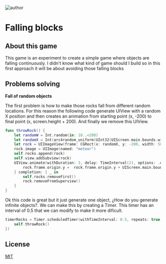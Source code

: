 ![author](https://img.shields.io/badge/author-fernando%20salom-red)

# Falling blocks

## About this game

This game is an experiment to create a simple game where objects are falling continuously. I didn't know what kind of game should I build so in this first approach it will be about avoiding those falling blocks 

## Problems solving

**Fall of random objects**

The first problem is how to make those rocks fall from different random locations. For this reason the following code generate UIView with a random X position and then creates an animation from starting point (x, -200) to final point (x, screen.height + 200). And finally we remove this UIView.

```swift
func throwRock() {
	let randomW = Int.random(in: 10..<200)
	let randomX = Int(arc4random_uniform(UInt32(UIScreen.main.bounds.width))) - Int(randomW / 2)
	let rock = UIImageView(frame: CGRect(x: randomX, y: -200, width: 50, height: 50))
	rock.image = UIImage(named: "meteor")
	self.rocks.append(rock)
	self.view.addSubview(rock)
	UIView.animate(withDuration: 3, delay: TimeInterval(2), options: .curveLinear) {
	    rock.frame.origin.y =  rock.frame.origin.y + UIScreen.main.bounds.height + 200
	} completion: { _ in
		self.rocks.removeFirst()
		rock.removeFromSuperview()
	}
}
```

Ok this code is great but it just generate one object, ¿How do you generate infinite objects?. We can make this by creating a Timer. This timer has an interval of 0.5 that we can modify to make it more dificult.

```swift
timerRocks = Timer.scheduledTimer(withTimeInterval: 0.5, repeats: true, block: { _ in
    self.throwRock()
})
```

## License
[MIT](https://choosealicense.com/licenses/mit/)